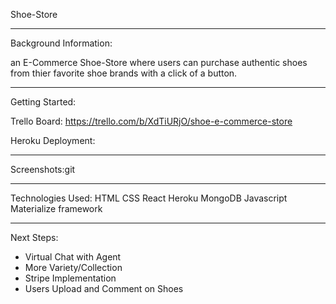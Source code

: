 Shoe-Store

-------------------------------------------------

Background Information:
 
an E-Commerce Shoe-Store where users can purchase authentic shoes from thier favorite shoe brands with a click of a button.

-------------------------------------------------

Getting Started:

Trello Board: https://trello.com/b/XdTiURjO/shoe-e-commerce-store

Heroku Deployment: 


------------------------------------------------

Screenshots:git 




--------------------------------
Technologies Used:
 HTML
 CSS
 React
 Heroku
 MongoDB
 Javascript
 Materialize framework

-------------------------------------------------

Next Steps:
- Virtual Chat with Agent
- More Variety/Collection
- Stripe Implementation
- Users Upload and Comment on Shoes
